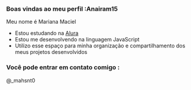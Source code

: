 ### Boas vindas ao meu perfil :Anairam15

Meu nome é Mariana Maciel

- Estou estudando na [Alura](https://www.alura.com.br)
- Estou me desenvolvendo na linguagem JavaScript
- Utilizo esse espaço para minha organização e compartilhamento dos meus projetos desenvolvidos

### Você pode entrar em contato comigo :
@_mahsnt0

